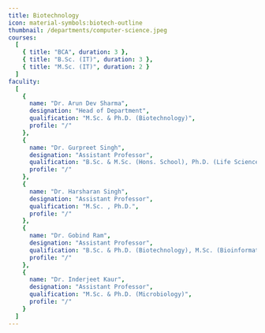 ```yaml
---
title: Biotechnology
icon: material-symbols:biotech-outline
thumbnail: /departments/computer-science.jpeg
courses:
  [
    { title: "BCA", duration: 3 },
    { title: "B.Sc. (IT)", duration: 3 },
    { title: "M.Sc. (IT)", duration: 2 }
  ]
faculity:
  [
    {
      name: "Dr. Arun Dev Sharma",
      designation: "Head of Department",
      qualification: "M.Sc. & Ph.D. (Biotechnology)",
      profile: "/"
    },
    {
      name: "Dr. Gurpreet Singh",
      designation: "Assistant Professor",
      qualification: "B.Sc. & M.Sc. (Hons. School), Ph.D. (Life Sciences-Biotechnology)",
      profile: "/"
    },
    {
      name: "Dr. Harsharan Singh",
      designation: "Assistant Professor",
      qualification: "M.Sc. , Ph.D.",
      profile: "/"
    },
    {
      name: "Dr. Gobind Ram",
      designation: "Assistant Professor",
      qualification: "B.Sc. & Ph.D. (Biotechnology), M.Sc. (Bioinformatics)",
      profile: "/"
    },
    {
      name: "Dr. Inderjeet Kaur",
      designation: "Assistant Professor",
      qualification: "M.Sc. & Ph.D. (Microbiology)",
      profile: "/"
    }
  ]
---
```

